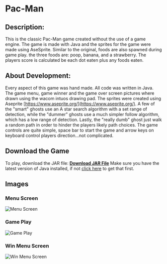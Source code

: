 # Pac-Man


## Description: 
This is the classic Pac-Man game created without the use of a game engine. The game is made with Java and the sprites for the game were made using AseSprite. Similar to the original, foods are also spawned during game play. the three foods are: poop, banana, and a strawberry. The players score is calculated be each dot eaten plus any foods eaten. 

## About Development:
Every aspect of this game was hand made. All code was written in Java. The game menu, game winner and the game over screen pictures where drawn using the wacom intuos drawing pad. The sprites were created using Aseprite [https://www.aseprite.org/](https://www.aseprite.org/). A few of the "smart" ghosts use an A star search algorithm with a set range of detection, while the "dummer" ghosts use a much simpler follow algorithm, which has a low range of detection. Lastly, the "really dumb" ghost just walk a random path in order to hinder the players likely path choices. The game controls are quite simple, space bar to start the game and arrow keys on keyboard control players direction...not complicated.

## Download the Game
To play, download the JAR file: <a href="https://github.com/zevyirmiyahu/Pac-Man/blob/master/Pacman.jar" download><b>Download JAR File</b></a> Make sure you have the latest version of Java installed, if not [click here](https://www.java.com/en/) to get that first.


## Images

### Menu Screen
![Menu Screen](https://zevyirmiyahu.github.io/images/PacMan_Images/pacmanMenu.png)

### Game Play
![Game Play](https://zevyirmiyahu.github.io/images/PacMan_Images/pacmangamescreen.png)

### Win Menu Screen
![Win Menu Screen](https://zevyirmiyahu.github.io/images/PacMan_Images/pacman_winMenu.png)

